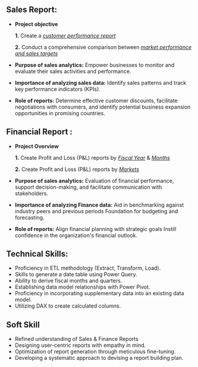 ## Sales Report:
- **Project objective**

  **1.** Create a _[customer performance report](https://github.com/nikkhil-kr/Excel-Sales-Analytics/blob/main/Customer%20Performance%20Report.pdf)_

  **2.** Conduct a comprehensive comparison between _[market performance and sales targets](https://github.com/nikkhil-kr/Excel-Sales-Analytics/blob/main/Market%20Performance%20vs%20Target%20Report.pdf)_

- **Purpose of sales analytics:** Empower businesses to monitor and evaluate their sales activities and performance.

-  **Importance of analyzing sales data:** Identify sales patterns and track key performance indicators (KPIs).

- **Role of reports:** Determine effective customer discounts, facilitate negotiations with consumers, and identify potential business expansion opportunities in promising countries.

## Financial Report :

- **Project Overview**

   **1.** Create Profit and Loss (P&L) reports by _[Fiscal Year](https://github.com/nikkhil-kr/Excel-Sales-Analytics/blob/main/P%26L%20Statement%20by%20Fiscal%20Year.pdf)_ & _[Months](https://github.com/nikkhil-kr/Excel-Sales-Analytics/blob/main/P%26L%20Statement%20by%20Months.pdf)_ 

   **2.** Create Profit and Loss (P&L) reports by _[Markets](https://github.com/nikkhil-kr/Excel-Sales-Analytics/blob/main/P%26L%20Statement%20by%20Markets.pdf)_

- **Purpose of sales analytics:** Evaluation of financial performance, support decision-making, and facilitate communication with stakeholders.

- **Importance of analyzing Finance data:** Aid in benchmarking against industry peers and previous periods Foundation for budgeting and forecasting.

- **Role of reports:** Align financial planning with strategic goals Instill confidence in the organization's financial outlook.

##  Technical Skills:

-  Proficiency in ETL methodology (Extract, Transform, Load).
-  Skills to generate a date table using Power Query.
-  Ability to derive fiscal months and quarters.
-  Establishing data model relationships with Power Pivot.
-  Proficiency in incorporating supplementary data into an existing data model.
- Utilizing DAX to create calculated columns.

## Soft Skill

-  Refined understanding of Sales & Finance Reports
-  Designing user-centric reports with empathy in mind.
-  Optimization of report generation through meticulous fine-tuning.
-  Developing a systematic approach to devising a report building plan.
